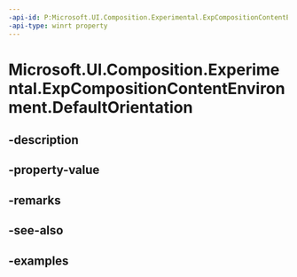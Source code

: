 ```yaml
---
-api-id: P:Microsoft.UI.Composition.Experimental.ExpCompositionContentEnvironment.DefaultOrientation
-api-type: winrt property
---
```


# Microsoft.UI.Composition.Experimental.ExpCompositionContentEnvironment.DefaultOrientation

<!--
public System.Numerics.Vector3 DefaultOrientation { get; }
-->


## -description

## -property-value

## -remarks

## -see-also

## -examples



